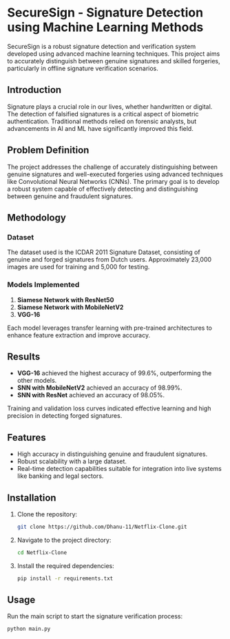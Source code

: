 # SecureSign - Signature Detection using Machine Learning Methods

SecureSign is a robust signature detection and verification system developed using advanced machine learning techniques. This project aims to accurately distinguish between genuine signatures and skilled forgeries, particularly in offline signature verification scenarios.

## Introduction

Signature plays a crucial role in our lives, whether handwritten or digital. The detection of falsified signatures is a critical aspect of biometric authentication. Traditional methods relied on forensic analysts, but advancements in AI and ML have significantly improved this field.

## Problem Definition

The project addresses the challenge of accurately distinguishing between genuine signatures and well-executed forgeries using advanced techniques like Convolutional Neural Networks (CNNs). The primary goal is to develop a robust system capable of effectively detecting and distinguishing between genuine and fraudulent signatures.

## Methodology

### Dataset

The dataset used is the ICDAR 2011 Signature Dataset, consisting of genuine and forged signatures from Dutch users. Approximately 23,000 images are used for training and 5,000 for testing.

### Models Implemented

1. **Siamese Network with ResNet50**
2. **Siamese Network with MobileNetV2**
3. **VGG-16**

Each model leverages transfer learning with pre-trained architectures to enhance feature extraction and improve accuracy.

## Results

- **VGG-16** achieved the highest accuracy of 99.6%, outperforming the other models.
- **SNN with MobileNetV2** achieved an accuracy of 98.99%.
- **SNN with ResNet** achieved an accuracy of 98.05%.

Training and validation loss curves indicated effective learning and high precision in detecting forged signatures.

## Features

- High accuracy in distinguishing genuine and fraudulent signatures.
- Robust scalability with a large dataset.
- Real-time detection capabilities suitable for integration into live systems like banking and legal sectors.

## Installation

1. Clone the repository:
    ```sh
    git clone https://github.com/Dhanu-11/Netflix-Clone.git
    ```
2. Navigate to the project directory:
    ```sh
    cd Netflix-Clone
    ```
3. Install the required dependencies:
    ```sh
    pip install -r requirements.txt
    ```

## Usage

Run the main script to start the signature verification process:
```sh
python main.py

